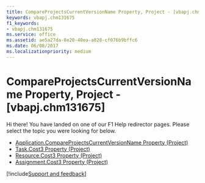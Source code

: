 ```yaml
---
title: CompareProjectsCurrentVersionName Property, Project - [vbapj.chm131675]
keywords: vbapj.chm131675
f1_keywords:
- vbapj.chm131675
ms.service: office
ms.assetid: ae5a27da-8e20-40ea-a828-cf076b9bffc6
ms.date: 06/08/2017
ms.localizationpriority: medium
---
```



# CompareProjectsCurrentVersionName Property, Project - [vbapj.chm131675]

Hi there! You have landed on one of our F1 Help redirector pages. Please select the topic you were looking for below.

- [Application.CompareProjectsCurrentVersionName Property (Project)](https://msdn.microsoft.com/library/1cd33b06-9c68-7278-9d78-0308f9277e88%28Office.15%29.aspx)
- [Task.Cost3 Property (Project)](https://msdn.microsoft.com/library/3d7b1010-4e7b-cae0-e83a-26fa866fe4a3%28Office.15%29.aspx)
- [Resource.Cost3 Property (Project)](https://msdn.microsoft.com/library/6cad527f-a30b-f968-79e4-516d4e7146ac%28Office.15%29.aspx)
- [Assignment.Cost3 Property (Project)](https://msdn.microsoft.com/library/6da4eddf-fc32-5b03-79a9-951fa0aab941%28Office.15%29.aspx)

[!include[Support and feedback](~/includes/feedback-boilerplate.md)]